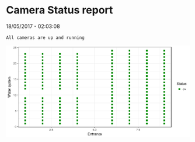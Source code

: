 Camera Status report
================
18/05/2017 - 02:03:08

    All cameras are up and running

![](camreport_files/figure-markdown_github/unnamed-chunk-2-1.png)

